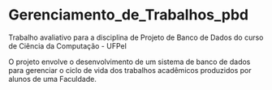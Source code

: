 # Gerenciamento_de_Trabalhos_pbd
Trabalho avaliativo para a disciplina de Projeto de Banco de Dados do curso de Ciência da Computação - UFPel

O projeto envolve o desenvolvimento de um sistema de banco de dados para gerenciar o ciclo de vida dos trabalhos acadêmicos produzidos por alunos de uma Faculdade.

